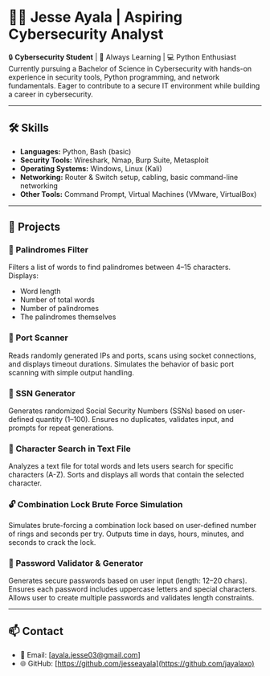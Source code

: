# 👨‍💻 Jesse Ayala | Aspiring Cybersecurity Analyst

🔒 **Cybersecurity Student** | 🧠 Always Learning | 💻 Python Enthusiast  
Currently pursuing a Bachelor of Science in Cybersecurity with hands-on experience in security tools, Python programming, and network fundamentals. Eager to contribute to a secure IT environment while building a career in cybersecurity.

---

## 🛠️ Skills
- **Languages:** Python, Bash (basic)
- **Security Tools:** Wireshark, Nmap, Burp Suite, Metasploit
- **Operating Systems:** Windows, Linux (Kali)
- **Networking:** Router & Switch setup, cabling, basic command-line networking
- **Other Tools:** Command Prompt, Virtual Machines (VMware, VirtualBox)

---

## 🚀 Projects

### 🔁 Palindromes Filter
Filters a list of words to find palindromes between 4–15 characters. Displays:
- Word length
- Number of total words
- Number of palindromes
- The palindromes themselves

### 🔎 Port Scanner
Reads randomly generated IPs and ports, scans using socket connections, and displays timeout durations. Simulates the behavior of basic port scanning with simple output handling.

### 🔐 SSN Generator
Generates randomized Social Security Numbers (SSNs) based on user-defined quantity (1–100). Ensures no duplicates, validates input, and prompts for repeat generations.

### 📝 Character Search in Text File
Analyzes a text file for total words and lets users search for specific characters (A-Z). Sorts and displays all words that contain the selected character.

### 🔓 Combination Lock Brute Force Simulation
Simulates brute-forcing a combination lock based on user-defined number of rings and seconds per try. Outputs time in days, hours, minutes, and seconds to crack the lock.

### 🔑 Password Validator & Generator
Generates secure passwords based on user input (length: 12–20 chars). Ensures each password includes uppercase letters and special characters. Allows user to create multiple passwords and validates length constraints.

---

## 📫 Contact
- 📧 Email: [ayala.jesse03@gmail.com]
- 🌐 GitHub: [https://github.com/jesseayala](https://github.com/jayalaxo)
